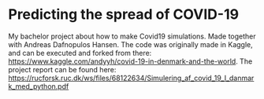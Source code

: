 # Predicting the spread of COVID-19
My bachelor project about how to make Covid19 simulations. Made together with Andreas Dafnopulos Hansen. The code was originally made in Kaggle, and can be executed and forked from there: https://www.kaggle.com/andyyh/covid-19-in-denmark-and-the-world. The project report can be found here: https://rucforsk.ruc.dk/ws/files/68122634/Simulering_af_covid_19_I_danmark_med_python.pdf
